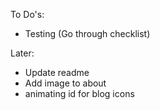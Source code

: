 To Do's:

- Testing (Go through checklist)

Later:
- Update readme
- Add image to about
- animating id for blog icons